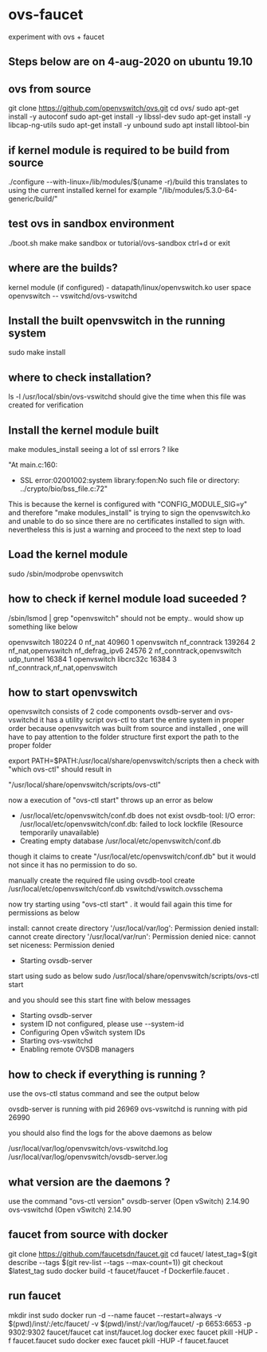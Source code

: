 # ovs-faucet
experiment with ovs + faucet

Steps below are on 4-aug-2020 on ubuntu 19.10
---------------------------------------------

ovs from source
----------------
git clone https://github.com/openvswitch/ovs.git
cd ovs/
sudo apt-get install -y autoconf
sudo apt-get install -y libssl-dev
sudo apt-get install -y libcap-ng-utils
sudo apt-get install -y unbound
sudo apt install libtool-bin

if kernel module is required to be build from source
----------------------------------------------------
./configure --with-linux=/lib/modules/$(uname -r)/build
this translates to using the current installed kernel for example "/lib/modules/5.3.0-64-generic/build/"

test ovs in sandbox environment
-------------------------------
./boot.sh
make
make sandbox or tutorial/ovs-sandbox
ctrl+d or exit 

where are the builds?
----------------------
kernel module (if configured) - datapath/linux/openvswitch.ko
user space openvswitch -- vswitchd/ovs-vswitchd

Install the built openvswitch in the running system
---------------------------------------------------
sudo make install

where to check installation?
----------------------------
ls -l /usr/local/sbin/ovs-vswitchd
should give the time when this file was created for verification

Install the kernel module built
-------------------------------
make modules_install
seeing a lot of ssl errors ? like 

"At main.c:160:
- SSL error:02001002:system library:fopen:No such file or directory: ../crypto/bio/bss_file.c:72"

This is because the kernel is configured with "CONFIG_MODULE_SIG=y" and therefore "make modules_install"
is trying to sign the openvswitch.ko  and unable to do so since there are no certificates installed to sign with.
nevertheless this is just a warning and proceed to the next step to load

Load the kernel module
----------------------
sudo /sbin/modprobe openvswitch

how to check if kernel module load suceeded ?
---------------------------------------------
/sbin/lsmod | grep "openvswitch" 
should not be empty.. would show up something like below

openvswitch           180224  0
nf_nat                 40960  1 openvswitch
nf_conntrack          139264  2 nf_nat,openvswitch
nf_defrag_ipv6         24576  2 nf_conntrack,openvswitch
udp_tunnel             16384  1 openvswitch
libcrc32c              16384  3 nf_conntrack,nf_nat,openvswitch

how to start openvswitch
------------------------
openvswitch consists of 2 code components ovsdb-server and ovs-vswitchd
it has a utility script ovs-ctl to start the entire system in proper order
because openvswitch was built from source and installed , one will have to
pay attention to the folder structure
first export the path to the proper folder

export PATH=$PATH:/usr/local/share/openvswitch/scripts
then a check with  "which ovs-ctl" should result in 

"/usr/local/share/openvswitch/scripts/ovs-ctl"

now a execution of "ovs-ctl start" throws up an error as below

 * /usr/local/etc/openvswitch/conf.db does not exist
ovsdb-tool: I/O error: /usr/local/etc/openvswitch/conf.db: failed to lock lockfile (Resource temporarily unavailable)
 * Creating empty database /usr/local/etc/openvswitch/conf.db

though it claims to create "/usr/local/etc/openvswitch/conf.db" but it would not since
it has no permission to do so.

manually create the required file using
ovsdb-tool create /usr/local/etc/openvswitch/conf.db     vswitchd/vswitch.ovsschema

now try starting using "ovs-ctl start" . it would fail again this time for permissions as below

install: cannot create directory '/usr/local/var/log': Permission denied
install: cannot create directory '/usr/local/var/run': Permission denied
nice: cannot set niceness: Permission denied
 * Starting ovsdb-server

start using sudo as below
 sudo /usr/local/share/openvswitch/scripts/ovs-ctl start
 
 and you should see this start fine with below messages
 
  * Starting ovsdb-server
 * system ID not configured, please use --system-id
 * Configuring Open vSwitch system IDs
 * Starting ovs-vswitchd
 * Enabling remote OVSDB managers

how to check if everything is running ?
--------------------------------------------------
use the ovs-ctl status command and see the output below

ovsdb-server is running with pid 26969
ovs-vswitchd is running with pid 26990

you should also find the logs for the above daemons as below

/usr/local/var/log/openvswitch/ovs-vswitchd.log
/usr/local/var/log/openvswitch/ovsdb-server.log

what version are the daemons ?
------------------------------
use the command "ovs-ctl version"
ovsdb-server (Open vSwitch) 2.14.90
ovs-vswitchd (Open vSwitch) 2.14.90


faucet from source with docker
------------------------------
git clone https://github.com/faucetsdn/faucet.git
cd faucet/
latest_tag=$(git describe --tags $(git rev-list --tags --max-count=1))
git checkout $latest_tag
sudo docker build -t faucet/faucet -f Dockerfile.faucet .

run faucet
----------
mkdir inst
sudo docker run -d --name faucet --restart=always -v $(pwd)/inst/:/etc/faucet/ -v $(pwd)/inst/:/var/log/faucet/ -p 6653:6653 -p 9302:9302 faucet/faucet
cat inst/faucet.log
docker exec faucet pkill -HUP -f faucet.faucet
sudo docker exec faucet pkill -HUP -f faucet.faucet

